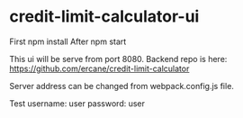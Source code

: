 # credit-limit-calculator-ui

First npm install
After npm start

This ui will be serve from port 8080. 
Backend repo is here: https://github.com/ercane/credit-limit-calculator

Server address can be changed from webpack.config.js file.

Test username: user password: user


